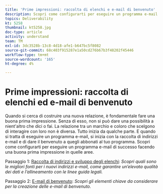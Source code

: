 ```yaml
---
title: 'Prime impressioni: raccolta di elenchi e e-mail di benvenuto'
description: Scopri come configurarti per eseguire un programma e-mail di successo facendo una buona prima impressione.
topics: Deliverability
kt: 5258
thumbnail: kt5258.jpg
doc-type: article
activity: understand
team: TM
exl-id: 3dc3528b-13c8-4d18-afe1-b647bc5f8082
source-git-commit: 68c403f915287e1a50cd276b67b3f48202f45446
workflow-type: tm+mt
source-wordcount: '165'
ht-degree: 4%

---
```


# Prime impressioni: raccolta di elenchi ed e-mail di benvenuto

Quando si cerca di costruire una nuova relazione, è fondamentale fare una buona prima impressione. Senza di esso, non si può dare una possibilità a nient&#39;altro che dici o fai. La relazione tra un marchio e coloro che scelgono di interagire con loro non è diversa. Tutto inizia da qualche parte. E quando si tratta di eseguire un programma e-mail, si inizia con la raccolta di indirizzi e-mail e di dare il benvenuto a quegli abbonati al tuo programma. Scopri come configurarti per eseguire un programma e-mail di successo facendo una buona prima impressione in quelle aree.

Passaggio 1:  [Raccolta di indirizzi e sviluppo degli elenchi](/help/first-impressions/address-collection-and-list-growth.md):
*Scopri quali sono le migliori fonti per i nuovi indirizzi e-mail, come garantire un’elevata qualità dei dati e l’allineamento con le linee guida legali.*

Passaggio 2:  [E-mail di benvenuto](/help/first-impressions/welcome-emails.md):
*Scopri gli elementi chiave da considerare per la creazione delle e-mail di benvenuto.*
